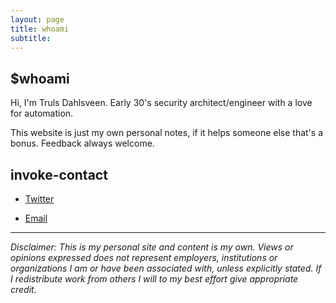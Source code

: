```yaml
---
layout: page
title: whoami
subtitle: 
---
```


## $whoami

Hi, I'm Truls Dahlsveen.
Early 30's security architect/engineer with a love for automation.

This website is just my own personal notes, if it helps someone else that's a bonus.
Feedback always welcome.

## invoke-contact
  
* [Twitter](https://twitter.com/infernuxmonster)
  
* [Email](mailto:YmxvZ0BpbmZlcm51eC5ubw==)

---

*Disclaimer: This is my personal site and content is my own. Views or opinions expressed does not represent employers, institutions or organizations I am or have been associated with, unless explicitly stated. If I redistribute work from others I will to my best effort give appropriate credit.*
